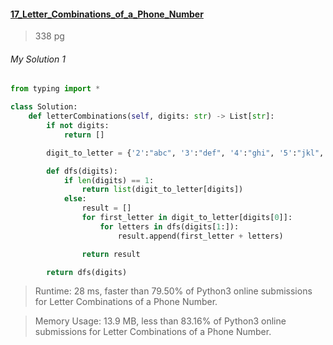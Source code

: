 #### [17_Letter_Combinations_of_a_Phone_Number](https://leetcode.com/problems/letter-combinations-of-a-phone-number/)
> 338 pg


###### My Solution 1
```python
from typing import *

class Solution:
    def letterCombinations(self, digits: str) -> List[str]:
        if not digits:
            return []

        digit_to_letter = {'2':"abc", '3':"def", '4':"ghi", '5':"jkl", '6':"mno", '7':"pqrs", '8':"tuv", '9':"wxyz"}

        def dfs(digits):
            if len(digits) == 1:
                return list(digit_to_letter[digits])
            else:
                result = []
                for first_letter in digit_to_letter[digits[0]]:
                    for letters in dfs(digits[1:]):
                        result.append(first_letter + letters)

                return result

        return dfs(digits)
```

> Runtime: 28 ms, faster than 79.50% of Python3 online submissions for Letter Combinations of a Phone Number.

> Memory Usage: 13.9 MB, less than 83.16% of Python3 online submissions for Letter Combinations of a Phone Number.
